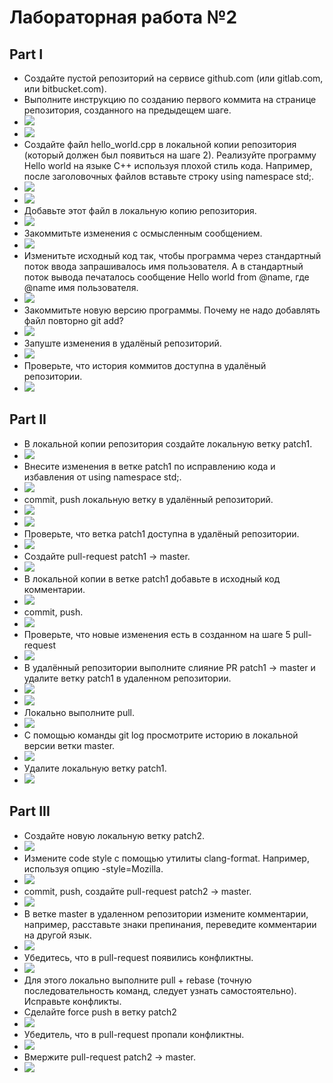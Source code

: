 # Лабораторная работа №2
## Part I
- Создайте пустой репозиторий на сервисе github.com (или gitlab.com, или bitbucket.com).
- Выполните инструкцию по созданию первого коммита на странице репозитория, созданного на предыдещем шаге.
- ![](https://github.com/sippyuy/timp2/blob/main/screens/1.png)
- ![](https://github.com/sippyuy/timp2/blob/main/screens/2.png)
- Создайте файл hello_world.cpp в локальной копии репозитория (который должен был появиться на шаге 2). Реализуйте программу Hello world на языке C++ используя плохой стиль кода. Например, после заголовочных файлов вставьте строку using namespace std;.
- ![](https://github.com/sippyuy/timp2/blob/main/screens/3.png)
- ![](https://github.com/sippyuy/timp2/blob/main/screens/4.png)
- Добавьте этот файл в локальную копию репозитория.
- ![](https://github.com/sippyuy/timp2/blob/main/screens/5.png)
- Закоммитьте изменения с осмысленным сообщением.
- ![](https://github.com/sippyuy/timp2/blob/main/screens/6.png)
- Изменитьте исходный код так, чтобы программа через стандартный поток ввода запрашивалось имя пользователя. А в стандартный поток вывода печаталось сообщение Hello world from @name, где @name имя пользователя.
- ![](https://github.com/sippyuy/timp2/blob/main/screens/7.png)
- Закоммитьте новую версию программы. Почему не надо добавлять файл повторно git add?
- ![](https://github.com/sippyuy/timp2/blob/main/screens/8.png)
- Запуште изменения в удалёный репозиторий.
- ![](https://github.com/sippyuy/timp2/blob/main/screens/9.png)
- Проверьте, что история коммитов доступна в удалёный репозитории.
- ![](https://github.com/sippyuy/timp2/blob/main/screens/10.png)
## Part II
- В локальной копии репозитория создайте локальную ветку patch1.
- ![](https://github.com/sippyuy/timp2/blob/main/screens/11.png)
- Внесите изменения в ветке patch1 по исправлению кода и избавления от using namespace std;.
- ![](https://github.com/sippyuy/timp2/blob/main/screens/12.png)
- commit, push локальную ветку в удалённый репозиторий.
- ![](https://github.com/sippyuy/timp2/blob/main/screens/13.png)
- ![](https://github.com/sippyuy/timp2/blob/main/screens/14.png)
- Проверьте, что ветка patch1 доступна в удалёный репозитории.
- ![](https://github.com/sippyuy/timp2/blob/main/screens/15.png)
- Создайте pull-request patch1 -> master.
- ![](https://github.com/sippyuy/timp2/blob/main/screens/16.png)
- В локальной копии в ветке patch1 добавьте в исходный код комментарии.
- ![](https://github.com/sippyuy/timp2/blob/main/screens/17.png)
- commit, push.
- ![](https://github.com/sippyuy/timp2/blob/main/screens/18.png)
- Проверьте, что новые изменения есть в созданном на шаге 5 pull-request
- ![](https://github.com/sippyuy/timp2/blob/main/screens/19.png)
- В удалённый репозитории выполните слияние PR patch1 -> master и удалите ветку patch1 в удаленном репозитории.
- ![](https://github.com/sippyuy/timp2/blob/main/screens/20.png)
- ![](https://github.com/sippyuy/timp2/blob/main/screens/21.png)
- Локально выполните pull.
- ![](https://github.com/sippyuy/timp2/blob/main/screens/22.png)
- С помощью команды git log просмотрите историю в локальной версии ветки master.
- ![](https://github.com/sippyuy/timp2/blob/main/screens/23.png)
- Удалите локальную ветку patch1.
- ![](https://github.com/sippyuy/timp2/blob/main/screens/24.png)
## Part III
- Создайте новую локальную ветку patch2.
- ![](https://github.com/sippyuy/timp2/blob/main/screens/25.png)
- Измените code style с помощью утилиты clang-format. Например, используя опцию -style=Mozilla.
- ![](https://github.com/sippyuy/timp2/blob/main/screens/26.png)
- commit, push, создайте pull-request patch2 -> master.
- ![](https://github.com/sippyuy/timp2/blob/main/screens/27.png)
- В ветке master в удаленном репозитории измените комментарии, например, расставьте знаки препинания, переведите комментарии на другой язык.
- ![](https://github.com/sippyuy/timp2/blob/main/screens/28.png)
- Убедитесь, что в pull-request появились конфликтны.
- ![](https://github.com/sippyuy/timp2/blob/main/screens/29.png)
- Для этого локально выполните pull + rebase (точную последовательность команд, следует узнать самостоятельно). Исправьте конфликты.
- Сделайте force push в ветку patch2
- ![](https://github.com/sippyuy/timp2/blob/main/screens/30.png)
- Убедитель, что в pull-request пропали конфликтны.
- ![](https://github.com/sippyuy/timp2/blob/main/screens/31.png)
- Вмержите pull-request patch2 -> master.
- ![](https://github.com/sippyuy/timp2/blob/main/screens/32.png)
